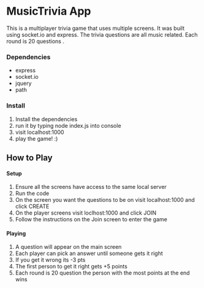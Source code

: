 # MusicTrivia App 
This is a multiplayer trivia game that uses multiple screens. It was built using socket.io and express. The trivia questions are all music related. Each round is 20 questions .

### Dependencies
- express
- socket.io
- jquery
- path

### Install
1. Install the dependencies
2. run it by typing node index.js into console
3. visit localhost:1000
4. play the game! :) 


## How to Play
#### Setup
1. Ensure all the screens have access to the same local server
2. Run the code
3. On the screen you want the questions to be on visit localhost:1000 and click CREATE
4. On the player screens visit loclhost:1000 and click JOIN
5. Follow the instructions on the Join screen to enter the game
#### Playing
1. A question will appear on the main screen
2. Each player can pick an answer until someone gets it right
3. If you get it wrong its -3 pts
4. The first person to get it right gets +5 points
5. Each round is 20 question the person with the most points at the end wins 

